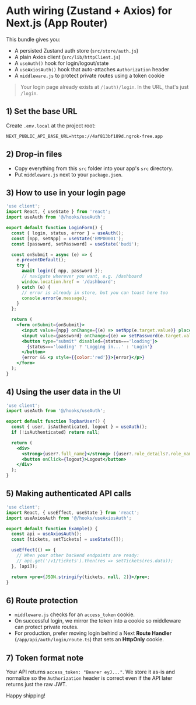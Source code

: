 # Auth wiring (Zustand + Axios) for Next.js (App Router)

This bundle gives you:
- A persisted Zustand auth store (`src/store/auth.js`)
- A plain Axios client (`src/lib/httpClient.js`)
- A `useAuth()` hook for login/logout/state
- A `useAxiosAuth()` hook that auto-attaches `Authorization` header
- A `middleware.js` to protect private routes using a token cookie

> Your login page already exists at `/(auth)/login`. In the URL, that's just `/login`.

## 1) Set the base URL
Create `.env.local` at the project root:
```
NEXT_PUBLIC_API_BASE_URL=https://4af813bf189d.ngrok-free.app
```

## 2) Drop-in files
- Copy everything from this `src` folder into your app's `src` directory.
- Put `middleware.js` next to your `package.json`.

## 3) How to use in your login page
```jsx
'use client';
import React, { useState } from 'react';
import useAuth from '@/hooks/useAuth';

export default function LoginForm() {
  const { login, status, error } = useAuth();
  const [npp, setNpp] = useState('EMP00001');
  const [password, setPassword] = useState('budi');

  const onSubmit = async (e) => {
    e.preventDefault();
    try {
      await login({ npp, password });
      // navigate wherever you want, e.g. /dashboard
      window.location.href = '/dashboard';
    } catch (e) {
      // error is already in store, but you can toast here too
      console.error(e.message);
    }
  };

  return (
    <form onSubmit={onSubmit}>
      <input value={npp} onChange={(e) => setNpp(e.target.value)} placeholder="NPP" />
      <input value={password} onChange={(e) => setPassword(e.target.value)} type="password" placeholder="Password" />
      <button type="submit" disabled={status==='loading'}>
        {status==='loading' ? 'Logging in...' : 'Login'}
      </button>
      {error && <p style={{color:'red'}}>{error}</p>}
    </form>
  );
}
```

## 4) Using the user data in the UI
```jsx
'use client';
import useAuth from '@/hooks/useAuth';

export default function TopbarUser() {
  const { user, isAuthenticated, logout } = useAuth();
  if (!isAuthenticated) return null;

  return (
    <div>
      <strong>{user?.full_name}</strong> ({user?.role_details?.role_name})
      <button onClick={logout}>Logout</button>
    </div>
  );
}
```

## 5) Making authenticated API calls
```jsx
'use client';
import React, { useEffect, useState } from 'react';
import useAxiosAuth from '@/hooks/useAxiosAuth';

export default function Example() {
  const api = useAxiosAuth();
  const [tickets, setTickets] = useState([]);

  useEffect(() => {
    // When your other backend endpoints are ready:
    // api.get('/v1/tickets').then(res => setTickets(res.data));
  }, [api]);

  return <pre>{JSON.stringify(tickets, null, 2)}</pre>;
}
```

## 6) Route protection
- `middleware.js` checks for an `access_token` cookie.
- On successful login, we mirror the token into a cookie so middleware can protect private routes.
- For production, prefer moving login behind a Next **Route Handler** (`/app/api/auth/login/route.ts`) that sets an **HttpOnly** cookie.

## 7) Token format note
Your API returns `access_token: "Bearer eyJ..."`. We store it as-is and normalize so the `Authorization` header is correct even if the API later returns just the raw JWT.

Happy shipping!
